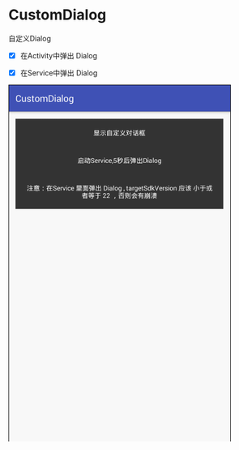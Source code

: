 # CustomDialog
自定义Dialog

- [x] 在Activity中弹出 Dialog

- [x] 在Service中弹出 Dialog

![](/gif/123.gif)



